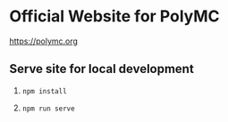 # Official Website for PolyMC

<https://polymc.org>


## Serve site for local development

1. `npm install`

2. `npm run serve`
